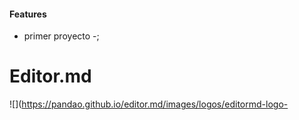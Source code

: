 #### Features

- primer proyecto
-;

# Editor.md

![](https://pandao.github.io/editor.md/images/logos/editormd-logo-